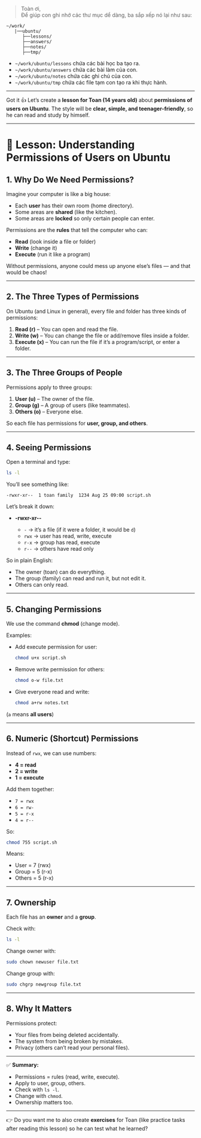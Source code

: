 >Toàn ơi,<br>
>Để giúp con ghi nhớ các thư mục dể dàng, ba sắp xếp nó lại như sau:
```
~/work/
   |──ubuntu/
      ├──lessons/
      ├──answers/
      ├──notes/
      ├──tmp/

```

- `~/work/ubuntu/lessons` chứa các bài học ba tạo ra.
- `~/work/ubuntu/answers` chứa các bài làm của con.
- `~/work/ubuntu/notes` chứa các ghi chú của con.
- `~/work/ubuntu/tmp` chứa các file tạm con tạo ra khi thực hành.

---
Got it 👍 Let’s create a **lesson for Toan (14 years old)** about **permissions of users on Ubuntu**.
The style will be **clear, simple, and teenager-friendly**, so he can read and study by himself.

---

# 📘 Lesson: Understanding Permissions of Users on Ubuntu

## 1. Why Do We Need Permissions?

Imagine your computer is like a big house:

* Each **user** has their own room (home directory).
* Some areas are **shared** (like the kitchen).
* Some areas are **locked** so only certain people can enter.

Permissions are the **rules** that tell the computer who can:

* **Read** (look inside a file or folder)
* **Write** (change it)
* **Execute** (run it like a program)

Without permissions, anyone could mess up anyone else’s files — and that would be chaos!

---

## 2. The Three Types of Permissions

On Ubuntu (and Linux in general), every file and folder has three kinds of permissions:

1. **Read (r)** – You can open and read the file.
2. **Write (w)** – You can change the file or add/remove files inside a folder.
3. **Execute (x)** – You can run the file if it’s a program/script, or enter a folder.

---

## 3. The Three Groups of People

Permissions apply to three groups:

1. **User (u)** – The owner of the file.
2. **Group (g)** – A group of users (like teammates).
3. **Others (o)** – Everyone else.

So each file has permissions for **user, group, and others**.

---

## 4. Seeing Permissions

Open a terminal and type:

```bash
ls -l
```

You’ll see something like:

```
-rwxr-xr--  1 toan family  1234 Aug 25 09:00 script.sh
```

Let’s break it down:

* **-rwxr-xr--**

  * `-` → it’s a file (if it were a folder, it would be `d`)
  * `rwx` → user has read, write, execute
  * `r-x` → group has read, execute
  * `r--` → others have read only

So in plain English:

* The owner (toan) can do everything.
* The group (family) can read and run it, but not edit it.
* Others can only read.

---

## 5. Changing Permissions

We use the command **chmod** (change mode).

Examples:

* Add execute permission for user:

  ```bash
  chmod u+x script.sh
  ```
* Remove write permission for others:

  ```bash
  chmod o-w file.txt
  ```
* Give everyone read and write:

  ```bash
  chmod a+rw notes.txt
  ```

(`a` means **all users**)

---

## 6. Numeric (Shortcut) Permissions

Instead of `rwx`, we can use numbers:

* **4 = read**
* **2 = write**
* **1 = execute**

Add them together:

* `7 = rwx`
* `6 = rw-`
* `5 = r-x`
* `4 = r--`

So:

```bash
chmod 755 script.sh
```

Means:

* User = 7 (rwx)
* Group = 5 (r-x)
* Others = 5 (r-x)

---

## 7. Ownership

Each file has an **owner** and a **group**.

Check with:

```bash
ls -l
```

Change owner with:

```bash
sudo chown newuser file.txt
```

Change group with:

```bash
sudo chgrp newgroup file.txt
```

---

## 8. Why It Matters

Permissions protect:

* Your files from being deleted accidentally.
* The system from being broken by mistakes.
* Privacy (others can’t read your personal files).

---

✅ **Summary:**

* Permissions = rules (read, write, execute).
* Apply to user, group, others.
* Check with `ls -l`.
* Change with `chmod`.
* Ownership matters too.

---

👉 Do you want me to also create **exercises** for Toan (like practice tasks after reading this lesson) so he can test what he learned?

